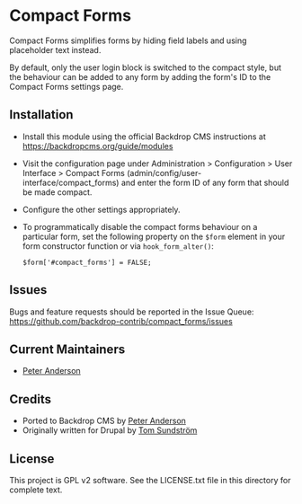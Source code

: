 Compact Forms
=============

Compact Forms simplifies forms by hiding field labels and using placeholder text
instead.

By default, only the user login block is switched to the compact style, but the
behaviour can be added to any form by adding the form's ID to the Compact Forms
settings page.

Installation
------------

- Install this module using the official Backdrop CMS instructions at
  https://backdropcms.org/guide/modules

- Visit the configuration page under Administration > Configuration > User
  Interface > Compact Forms (admin/config/user-interface/compact_forms) and
  enter the form ID of any form that should be made compact.

- Configure the other settings appropriately.

- To programmatically disable the compact forms behaviour on a particular form,
  set the following property on the `$form` element in your form constructor
  function or via `hook_form_alter()`:

  `$form['#compact_forms'] = FALSE;`

Issues
------

Bugs and feature requests should be reported in the Issue Queue:
https://github.com/backdrop-contrib/compact_forms/issues

Current Maintainers
-------------------

- [Peter Anderson](https://github.com/BWPanda)

Credits
-------

- Ported to Backdrop CMS by [Peter Anderson](https://github.com/BWPanda)
- Originally written for Drupal by [Tom Sundström](https://github.com/tomsun)

License
-------

This project is GPL v2 software.
See the LICENSE.txt file in this directory for complete text.
